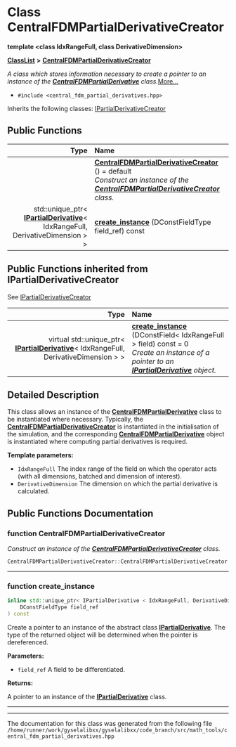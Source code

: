 

# Class CentralFDMPartialDerivativeCreator

**template &lt;class IdxRangeFull, class DerivativeDimension&gt;**



[**ClassList**](annotated.md) **>** [**CentralFDMPartialDerivativeCreator**](classCentralFDMPartialDerivativeCreator.md)



_A class which stores information necessary to create a pointer to an instance of the_ [_**CentralFDMPartialDerivative**_](classCentralFDMPartialDerivative.md) _class._[More...](#detailed-description)

* `#include <central_fdm_partial_derivatives.hpp>`



Inherits the following classes: [IPartialDerivativeCreator](classIPartialDerivativeCreator.md)






















































## Public Functions

| Type | Name |
| ---: | :--- |
|   | [**CentralFDMPartialDerivativeCreator**](#function-centralfdmpartialderivativecreator) () = default<br>_Construct an instance of the_ [_**CentralFDMPartialDerivativeCreator**_](classCentralFDMPartialDerivativeCreator.md) _class._ |
|  std::unique\_ptr&lt; [**IPartialDerivative**](classIPartialDerivative.md)&lt; IdxRangeFull, DerivativeDimension &gt; &gt; | [**create\_instance**](#function-create_instance) (DConstFieldType field\_ref) const<br> |


## Public Functions inherited from IPartialDerivativeCreator

See [IPartialDerivativeCreator](classIPartialDerivativeCreator.md)

| Type | Name |
| ---: | :--- |
| virtual std::unique\_ptr&lt; [**IPartialDerivative**](classIPartialDerivative.md)&lt; IdxRangeFull, DerivativeDimension &gt; &gt; | [**create\_instance**](classIPartialDerivativeCreator.md#function-create_instance) (DConstField&lt; IdxRangeFull &gt; field) const = 0<br>_Create an instance of a pointer to an_ [_**IPartialDerivative**_](classIPartialDerivative.md) _object._ |






















































## Detailed Description


This class allows an instance of the [**CentralFDMPartialDerivative**](classCentralFDMPartialDerivative.md) class to be instantiated where necessary. Typically, the [**CentralFDMPartialDerivativeCreator**](classCentralFDMPartialDerivativeCreator.md) is instantiated in the initialisation of the simulation, and the corresponding [**CentralFDMPartialDerivative**](classCentralFDMPartialDerivative.md) object is instantiated where computing partial derivatives is required. 

**Template parameters:**


* `IdxRangeFull` The index range of the field on which the operator acts (with all dimensions, batched and dimension of interest). 
* `DerivativeDimension` The dimension on which the partial derivative is calculated. 




    
## Public Functions Documentation




### function CentralFDMPartialDerivativeCreator 

_Construct an instance of the_ [_**CentralFDMPartialDerivativeCreator**_](classCentralFDMPartialDerivativeCreator.md) _class._
```C++
CentralFDMPartialDerivativeCreator::CentralFDMPartialDerivativeCreator () = default
```




<hr>



### function create\_instance 

```C++
inline std::unique_ptr< IPartialDerivative < IdxRangeFull, DerivativeDimension > > CentralFDMPartialDerivativeCreator::create_instance (
    DConstFieldType field_ref
) const
```



Create a pointer to an instance of the abstract class [**IPartialDerivative**](classIPartialDerivative.md). The type of the returned object will be determined when the pointer is dereferenced.




**Parameters:**


* `field_ref` A field to be differentiated.



**Returns:**

A pointer to an instance of the [**IPartialDerivative**](classIPartialDerivative.md) class. 





        

<hr>

------------------------------
The documentation for this class was generated from the following file `/home/runner/work/gyselalibxx/gyselalibxx/code_branch/src/math_tools/central_fdm_partial_derivatives.hpp`

